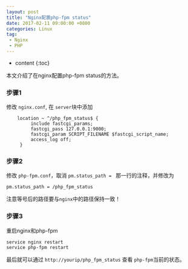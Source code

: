 ```yaml
---
layout: post
title: "Nginx配置php-fpm status"
date: 2017-02-11 09:00:00 +0800 
categories: Linux
tag:
 - Nginx
 - PHP
---
```

* content
{:toc}

本文介绍了在nginx配置php-fpm status的方法。

###  步骤1

修改 ```nginx.conf```, 在 ```server```块中添加
``` shell
    location ~ ^/php_fpm_status$ {
         include fastcgi_params;
         fastcgi_pass 127.0.0.1:9000;
         fastcgi_param SCRIPT_FILENAME $fastcgi_script_name;
         access_log off;
     }
```

<!-- more -->

### 步骤2
修改 ```php-fpm.conf```，取消 ```pm.status_path = ``` 那一行的注释，并修改为

``` shell
pm.status_path = /php_fpm_status
```

注意等号后的路径要与```nginx```中的路径保持一致！

### 步骤3
重启nginx和php-fpm

``` shell
service nginx restart
service php-fpm restart
```

最后就可以通过 ```http://yourip/php_fpm_status``` 查看 ```php-fpm```当前的状态。

